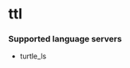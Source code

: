 # ttl
<!--- THIS DOCUMENT IS AUTOMATICALLY GENERATED, DON'T EDIT IT -->

### Supported language servers

- turtle_ls
